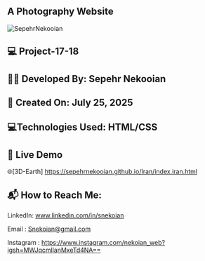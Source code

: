 ## A Photography Website


![SepehrNekooian](https://github.com/user-attachments/assets/f2558603-56cf-47f6-9714-8e56bc705abb)



## 💻 Project-17-18

## 👨‍💻 Developed By: Sepehr Nekooian

## 📅 Created On: July 25, 2025

## 💻Technologies Used: HTML/CSS 

## 🔗 Live Demo  
🌐[3D-Earth]
https://sepehrnekooian.github.io/Iran/index.iran.html

## 📬 How to Reach Me:

LinkedIn: www.linkedin.com/in/snekoian

Email : Snekoian@gmail.com

Instagram : https://www.instagram.com/nekoian_web?igsh=MWJqcmllanMxeTd4NA==
